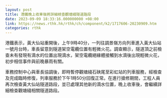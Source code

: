 ```yaml
---
layout: post
title: 港鐵晚上收車後將詳細檢查觀塘綫隧道路段
date: 2023-09-09 18:33:16.000000000 +08:00
link: https://news.rthk.hk/rthk/ch/component/k2/1717606-20230909.htm
categories: rthk
---
```


港鐵表示，黃大仙站重開後，上午9時40分，一列往調景嶺方向列車進入黃大仙站一號月台時，車長留意到隧道架空電纜位置有輕微火花。調查顯示，隧道頂之前檢查未有發現有滴水的位置出現滴水，架空電纜絕緣體接觸到水滴後出現輕微火花，初步相信事件與前晚暴雨有關。

車務控制中心與車長協調後，即時暫停觀塘綫石硤尾至彩虹站的列車服務，經檢查及完成臨時修復，列車服務於下午1時50分回復正常。在進行搶修期間，工程人員再次檢查黃大仙站隧道路段，並已處理其他新的滴水位置，晚上收車後，會繼續詳細檢查觀塘綫相關隧道路段。
